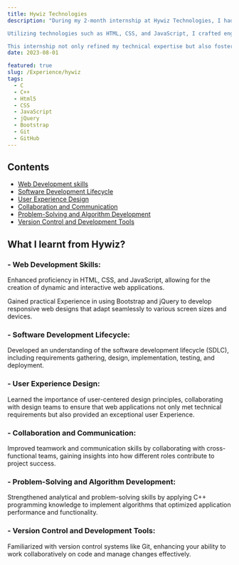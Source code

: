 ```yaml
---
title: Hywiz Technologies
description: "During my 2-month internship at Hywiz Technologies, I had the opportunity to immerse myself in the dynamic world of web development, where I contributed to the creation of cutting-edge web applications. This Experience allowed me to apply my technical skills and gain invaluable insights into the software development lifecycle. I focused on developing responsive web designs that not only met client requirements but also provided an exceptional user Experience across various devices.

Utilizing technologies such as HTML, CSS, and JavaScript, I crafted engaging user interfaces and implemented interactive features using frameworks like Bootstrap and jQuery. My role also involved collaborating closely with cross-functional teams, ensuring that design elements aligned with overall project goals and user needs. Additionally, I leveraged my C++ programming skills to implement algorithms that enhanced the efficiency of various application functions, further solidifying my problem-solving capabilities.

This internship not only refined my technical expertise but also fostered my ability to work in a fast-paced, collaborative environment, preparing me for future challenges in the ever-evolving field of software development."
date: 2023-08-01

featured: true
slug: /Experience/hywiz
tags:
  - C
  - C++
  - Html5
  - CSS
  - JavaScript
  - jQuery
  - Bootstrap
  - Git
  - GitHub
---
```


## Contents

<!-- - <a href="#what-i-learn">What I learnt from Hywiz?</a> -->

- <a href="#web-development">Web Development skills</a>
- <a href="#software-development">Software Development Lifecycle</a>
- <a href="#User-Experience-Design">User Experience Design</a>
- <a href="#Collaboration-and-Communication">Collaboration and Communication</a>
- <a href="#problem-Solving">Problem-Solving and Algorithm Development</a>
- <a href="#Version-Control">Version Control and Development Tools</a>

## <span id="what-i-learn">What I learnt from Hywiz?</span>

### <span id="web-development"> - Web Development Skills:

Enhanced proficiency in HTML, CSS, and JavaScript, allowing for the creation of dynamic and interactive web applications.

Gained practical Experience in using Bootstrap and jQuery to develop responsive web designs that adapt seamlessly to various screen sizes and devices.

### <span id="software-development"> - Software Development Lifecycle:

Developed an understanding of the software development lifecycle (SDLC), including requirements gathering, design, implementation, testing, and deployment.

### <span id="User-Experience-Design"> - User Experience Design:

Learned the importance of user-centered design principles, collaborating with design teams to ensure that web applications not only met technical requirements but also provided an exceptional user Experience.

### <span id="Collaboration-and-Communication"> - Collaboration and Communication:

Improved teamwork and communication skills by collaborating with cross-functional teams, gaining insights into how different roles contribute to project success.

### <span id="problem-Solving"> - Problem-Solving and Algorithm Development:

Strengthened analytical and problem-solving skills by applying C++ programming knowledge to implement algorithms that optimized application performance and functionality.

### <span id="Version-Control"> - Version Control and Development Tools:

Familiarized with version control systems like Git, enhancing your ability to work collaboratively on code and manage changes effectively.
